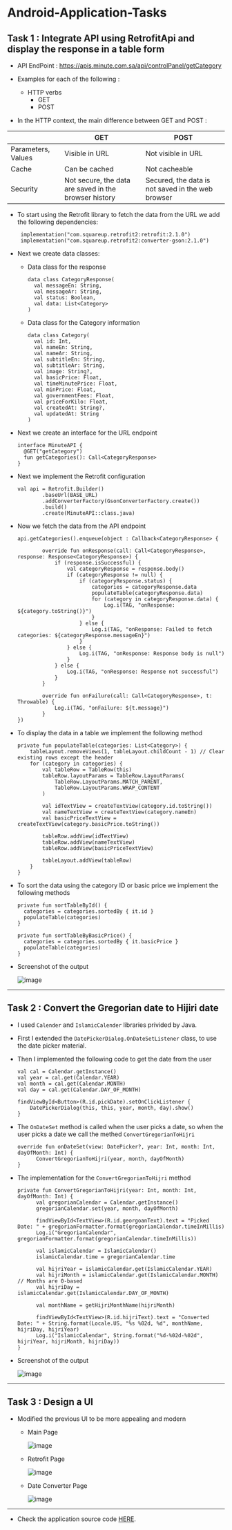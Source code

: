 # Android-Application-Tasks

## Task 1 : Integrate API using RetrofitApi and display the response in a table form

  * API EndPoint : https://apis.minute.com.sa/api/controlPanel/getCategory

  * Examples for each of the following :
    * HTTP verbs
      * GET
      * POST

  * In the HTTP context, the main difference between GET and POST :
  
|               | GET           | POST          |
| ------------- | ------------- | ------------- |
| Parameters, Values        | Visible in URL | Not visible in URL |
| Cache         | Can be cached | Not cacheable |
| Security      | Not secure, the data are saved in the browser history | Secured, the data is not saved in the web browser  |

* To start using the Retrofit library to fetch the data from the URL we add the following dependencies:
  ```
   implementation("com.squareup.retrofit2:retrofit:2.1.0")
   implementation("com.squareup.retrofit2:converter-gson:2.1.0")
  ```
* Next we create data classes:
  
    * Data class for the response
      ```
      data class CategoryResponse(
        val messageEn: String,
        val messageAr: String,
        val status: Boolean,
        val data: List<Category>
      )
      ```
  
     * Data class for the Category information
       
        ```
        data class Category(
          val id: Int,
          val nameEn: String,
          val nameAr: String,
          val subtitleEn: String,
          val subtitleAr: String,
          val image: String?,
          val basicPrice: Float,
          val timeMinutePrice: Float,
          val minPrice: Float,
          val governmentFees: Float,
          val priceForKilo: Float,
          val createdAt: String?,
          val updatedAt: String
        )
        ```
        
* Next we create an interface for the URL endpoint
    ```
    interface MinuteAPI {
      @GET("getCategory")
      fun getCategories(): Call<CategoryResponse>
    }
    ```

* Next we implement the Retrofit configuration
    ```
    val api = Retrofit.Builder()
            .baseUrl(BASE_URL)
            .addConverterFactory(GsonConverterFactory.create())
            .build()
            .create(MinuteAPI::class.java)
    ```

* Now we fetch the data from the API endpoint
    ```
    api.getCategories().enqueue(object : Callback<CategoryResponse> {

            override fun onResponse(call: Call<CategoryResponse>, response: Response<CategoryResponse>) {
                if (response.isSuccessful) {
                    val categoryResponse = response.body()
                    if (categoryResponse != null) {
                        if (categoryResponse.status) {
                            categories = categoryResponse.data
                            populateTable(categoryResponse.data)
                            for (category in categoryResponse.data) {
                                Log.i(TAG, "onResponse: ${category.toString()}")
                            }
                        } else {
                            Log.i(TAG, "onResponse: Failed to fetch categories: ${categoryResponse.messageEn}")
                        }
                    } else {
                        Log.i(TAG, "onResponse: Response body is null")
                    }
                } else {
                    Log.i(TAG, "onResponse: Response not successful")
                }
            }

            override fun onFailure(call: Call<CategoryResponse>, t: Throwable) {
                Log.i(TAG, "onFailure: ${t.message}")
            }
    })
    ```

* To display the data in a table we implement the following method
    ```
    private fun populateTable(categories: List<Category>) {
        tableLayout.removeViews(1, tableLayout.childCount - 1) // Clear existing rows except the header
        for (category in categories) {
            val tableRow = TableRow(this)
            tableRow.layoutParams = TableRow.LayoutParams(
                TableRow.LayoutParams.MATCH_PARENT,
                TableRow.LayoutParams.WRAP_CONTENT
            )

            val idTextView = createTextView(category.id.toString())
            val nameTextView = createTextView(category.nameEn)
            val basicPriceTextView = createTextView(category.basicPrice.toString())

            tableRow.addView(idTextView)
            tableRow.addView(nameTextView)
            tableRow.addView(basicPriceTextView)

            tableLayout.addView(tableRow)
        }
    }
    ```

* To sort the data using the category ID or basic price we implement the following methods
    ```
    private fun sortTableById() {
      categories = categories.sortedBy { it.id }
      populateTable(categories)
    }
      
    private fun sortTableByBasicPrice() {
      categories = categories.sortedBy { it.basicPrice }
      populateTable(categories)
    }
    ```
    
* Screenshot of the output
  
  ![image](https://github.com/SawsanDaban/Minute-Company-Application-Tasks/assets/33127540/8081b174-0d1a-44db-8620-1d00f1edec24)

---------------------

## Task 2 : Convert the Gregorian date to Hijiri date 

* I used `Calender` and `IslamicCalender` libraries privided by Java.
* First I extended the `DatePickerDialog.OnDateSetListener` class, to use the date picker material.
* Then I implemented the following code to get the date from the user
  ```
  val cal = Calendar.getInstance()
  val year = cal.get(Calendar.YEAR)
  val month = cal.get(Calendar.MONTH)
  val day = cal.get(Calendar.DAY_OF_MONTH)

  findViewById<Button>(R.id.pickDate).setOnClickListener {
      DatePickerDialog(this, this, year, month, day).show()
  }
  ```
* The `OnDateSet` method is called when the user picks a date, so when the user picks a date we call the methed `ConvertGregorianToHijri`
  ```
  override fun onDateSet(view: DatePicker?, year: Int, month: Int, dayOfMonth: Int) {
        ConvertGregorianToHijri(year, month, dayOfMonth)
  }
  ```
* The implementation for the `ConvertGregorianToHijri` method
  ```
  private fun ConvertGregorianToHijri(year: Int, month: Int, dayOfMonth: Int) {
        val gregorianCalendar = Calendar.getInstance()
        gregorianCalendar.set(year, month, dayOfMonth)

        findViewById<TextView>(R.id.georgoanText).text = "Picked Date: " + gregorianFormatter.format(gregorianCalendar.timeInMillis)
        Log.i("GregorianCalendar", gregorianFormatter.format(gregorianCalendar.timeInMillis))

        val islamicCalendar = IslamicCalendar()
        islamicCalendar.time = gregorianCalendar.time

        val hijriYear = islamicCalendar.get(IslamicCalendar.YEAR)
        val hijriMonth = islamicCalendar.get(IslamicCalendar.MONTH) // Months are 0-based
        val hijriDay = islamicCalendar.get(IslamicCalendar.DAY_OF_MONTH)

        val monthName = getHijriMonthName(hijriMonth)

        findViewById<TextView>(R.id.hijriText).text = "Converted Date: " + String.format(Locale.US, "%s %02d, %d", monthName, hijriDay, hijriYear)
        Log.i("IslamicCalendar", String.format("%d-%02d-%02d", hijriYear, hijriMonth, hijriDay))
  }
  ```
* Screenshot of the output
  
  ![image](https://github.com/SawsanDaban/Minute-Company-Application-Tasks/assets/33127540/14311488-0f50-43dc-a6c5-cad95740db93)
  
---------------------

## Task 3 : Design a UI
* Modified the previous UI to be more appealing and modern
  * Main Page
    
    ![image](https://github.com/SawsanDaban/Minute-Company-Application-Tasks/assets/33127540/5c5d86b2-30ea-4a26-a477-429840c9b7a9)
    
  * Retrofit Page
    
    ![image](https://github.com/SawsanDaban/Minute-Company-Application-Tasks/assets/33127540/39758a13-363e-4d46-b901-fcb6d3ad29a3)

  * Date Converter Page
    
    ![image](https://github.com/SawsanDaban/Minute-Company-Application-Tasks/assets/33127540/aed60d0e-d739-441e-83d3-eea34ac74b0b)
  
---------------------

* Check the application source code [HERE]().
